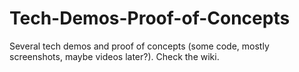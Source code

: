Tech-Demos-Proof-of-Concepts
============================

Several tech demos and proof of concepts (some code, mostly screenshots, maybe videos later?). Check the wiki.

